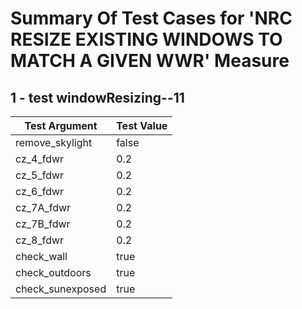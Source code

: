 # Summary Of Test Cases for 'NRC RESIZE EXISTING WINDOWS TO MATCH A GIVEN WWR' Measure
 
## 1 - test windowResizing--11
| Test Argument | Test Value |
| ------------- | ---------- |
| remove_skylight |false |
| cz_4_fdwr |0.2 |
| cz_5_fdwr |0.2 |
| cz_6_fdwr |0.2 |
| cz_7A_fdwr |0.2 |
| cz_7B_fdwr |0.2 |
| cz_8_fdwr |0.2 |
| check_wall |true |
| check_outdoors |true |
| check_sunexposed |true |
 
